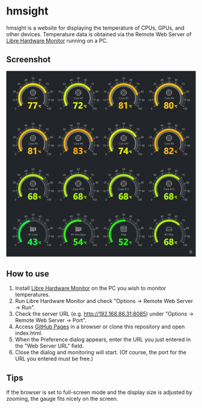 # hmsight
hmsight is a website for displaying the temperature of CPUs, GPUs, and other devices. Temperature data is obtained via the Remote Web Server of [Libre Hardware Monitor](https://github.com/LibreHardwareMonitor/LibreHardwareMonitor) running on a PC.

## Screenshot
![hmsight](https://raw.githubusercontent.com/ricmsd/hmsight/main/docs/screenshot.png)

## How to use
1. Install [Libre Hardware Monitor](https://github.com/LibreHardwareMonitor/LibreHardwareMonitor) on the PC you wish to monitor temperatures.
1. Run Libre Hardware Monitor and check "Options -> Remote Web Server -> Run".
1. Check the server URL (e.g. http://192.168.86.31:8085) under "Options -> Remote Web Server -> Port".
1. Access [GitHub Pages](https://ricmsd.github.io/hmsight/) in a browser or clone this repository and open index.html.
1. When the Preference dialog appears, enter the URL you just entered in the "Web Server URL" field.
1. Close the dialog and monitoring will start. (Of course, the port for the URL you entered must be free.)

## Tips
If the browser is set to full-screen mode and the display size is adjusted by zooming, the gauge fits nicely on the screen.